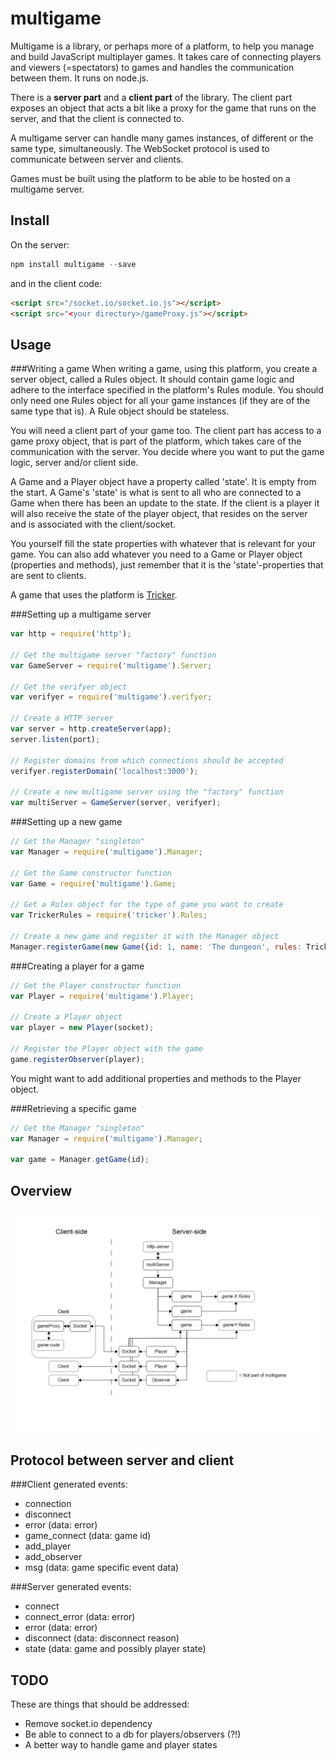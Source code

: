 multigame
=========

Multigame is a library, or perhaps more of a platform, to help you manage and build JavaScript multiplayer games. It takes care of connecting players and viewers (=spectators) to games and handles the communication between them. It runs on node.js.

There is a __server part__ and a __client part__ of the library. The client part exposes an object that acts a bit like a proxy for the game that runs on the server, and that the client is connected to.

A multigame server can handle many games instances, of different or the same type, simultaneously. The WebSocket protocol is used to communicate between server and clients.

Games must be built using the platform to be able to be hosted on a multigame server.

Install
-------
On the server:
```js
npm install multigame --save
```
and in the client code:
```html
<script src="/socket.io/socket.io.js"></script>
<script src="<your directory>/gameProxy.js"></script>
```

Usage
-----

###Writing a game
When writing a game, using this platform, you create a server object, called a Rules object. It should contain game logic and adhere to the interface specified in the platform's Rules module. You should only need one Rules object for all your game instances (if they are of the same type that is). A Rule object should be stateless.

You will need a client part of your game too. The client part has access to a game proxy object, that is part of the platform, which takes care of the communication with the server. You decide where you want to put the game logic, server and/or client side.

A Game and a Player object have a property called 'state'. It is empty from the start. A Game's 'state' is what is sent to all who are connected to a Game when there has been an update to the state. If the client is a player it will also receive the state of the player object, that resides on the server and is associated with the client/socket.

You yourself fill the state properties with whatever that is relevant for your game. You can also add whatever you need to a Game or Player object (properties and methods), just remember that it is the 'state'-properties that are sent to clients.

A game that uses the platform is [Tricker](https://github.com/Kajja/tricker).

###Setting up a multigame server
```js
var http = require('http');

// Get the multigame server "factory" function
var GameServer = require('multigame').Server;

// Get the verifyer object
var verifyer = require('multigame').verifyer;

// Create a HTTP server
var server = http.createServer(app);
server.listen(port);

// Register domains from which connections should be accepted
verifyer.registerDomain('localhost:3000');

// Create a new multigame server using the "factory" function
var multiServer = GameServer(server, verifyer);
```

###Setting up a new game

```js
// Get the Manager "singleton"
var Manager = require('multigame').Manager;

// Get the Game constructor function
var Game = require('multigame').Game;

// Get a Rules object for the type of game you want to create
var TrickerRules = require('tricker').Rules;

// Create a new game and register it with the Manager object
Manager.registerGame(new Game({id: 1, name: 'The dungeon', rules: TrickerRules}));
```

###Creating a player for a game
```js
// Get the Player constructor function
var Player = require('multigame').Player;

// Create a Player object
var player = new Player(socket);

// Register the Player object with the game
game.registerObserver(player);
```
You might want to add additional properties and methods to the Player object.


###Retrieving a specific game
```js
// Get the Manager "singleton"
var Manager = require('multigame').Manager;

var game = Manager.getGame(id);
```
Overview
--------
![Overview example](./docs/overview_.png)

Protocol between server and client
----------------------------------
###Client generated events:

* connection          
* disconnect          
* error (data: error)           
* game_connect (data: game id)
* add_player
* add_observer
* msg (data: game specific event data)

###Server generated events:

* connect
* connect_error (data: error)
* error (data: error)
* disconnect (data: disconnect reason)
* state (data: game and possibly player state)


TODO
----
These are things that should be addressed:

* Remove socket.io dependency
* Be able to connect to a db for players/observers (?!)
* A better way to handle game and player states